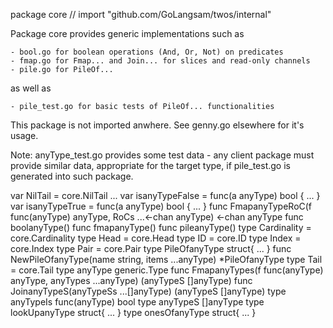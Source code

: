 package core // import "github.com/GoLangsam/twos/internal"

Package core provides generic implementations such as

    - bool.go for boolean operations (And, Or, Not) on predicates
    - fmap.go for Fmap... and Join... for slices and read-only channels
    - pile.go for PileOf...

as well as

    - pile_test.go for basic tests of PileOf... functionalities

This package is not imported anwhere. See genny.go elsewhere for it's usage.

Note: anyType_test.go provides some test data - any client package must
provide similar data, appropriate for the target type, if pile_test.go is
generated into such package.

var NilTail = core.NilTail ...
var isanyTypeFalse = func(a anyType) bool { ... }
var isanyTypeTrue = func(a anyType) bool { ... }
func FmapanyTypeRoC(f func(anyType) anyType, RoCs ...<-chan anyType) <-chan anyType
func boolanyType()
func fmapanyType()
func pileanyType()
type Cardinality = core.Cardinality
type Head = core.Head
type ID = core.ID
type Index = core.Index
type Pair = core.Pair
type PileOfanyType struct{ ... }
    func NewPileOfanyType(name string, items ...anyType) *PileOfanyType
type Tail = core.Tail
type anyType generic.Type
    func FmapanyTypes(f func(anyType) anyType, anyTypes ...anyType) (anyTypeS []anyType)
    func JoinanyTypeS(anyTypeSs ...[]anyType) (anyTypeS []anyType)
type anyTypeIs func(anyType) bool
type anyTypeS []anyType
type lookUpanyType struct{ ... }
type onesOfanyType struct{ ... }
